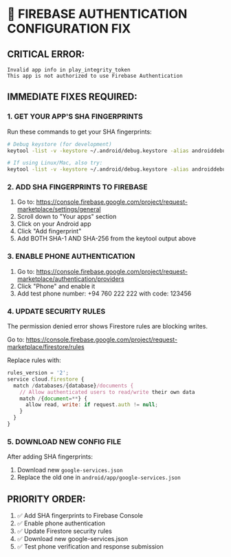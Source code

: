 # 🚨 FIREBASE AUTHENTICATION CONFIGURATION FIX

## CRITICAL ERROR:
```
Invalid app info in play_integrity_token
This app is not authorized to use Firebase Authentication
```

## IMMEDIATE FIXES REQUIRED:

### 1. GET YOUR APP'S SHA FINGERPRINTS
Run these commands to get your SHA fingerprints:

```bash
# Debug keystore (for development)
keytool -list -v -keystore ~/.android/debug.keystore -alias androiddebugkey -storepass android -keypass android

# If using Linux/Mac, also try:
keytool -list -v -keystore ~/.android/debug.keystore -alias androiddebugkey -storepass android -keypass android | grep SHA
```

### 2. ADD SHA FINGERPRINTS TO FIREBASE
1. Go to: https://console.firebase.google.com/project/request-marketplace/settings/general
2. Scroll down to "Your apps" section
3. Click on your Android app
4. Click "Add fingerprint" 
5. Add BOTH SHA-1 AND SHA-256 from the keytool output above

### 3. ENABLE PHONE AUTHENTICATION
1. Go to: https://console.firebase.google.com/project/request-marketplace/authentication/providers
2. Click "Phone" and enable it
3. Add test phone number: +94 760 222 222 with code: 123456

### 4. UPDATE SECURITY RULES
The permission denied error shows Firestore rules are blocking writes.

Go to: https://console.firebase.google.com/project/request-marketplace/firestore/rules

Replace rules with:
```javascript
rules_version = '2';
service cloud.firestore {
  match /databases/{database}/documents {
    // Allow authenticated users to read/write their own data
    match /{document=**} {
      allow read, write: if request.auth != null;
    }
  }
}
```

### 5. DOWNLOAD NEW CONFIG FILE
After adding SHA fingerprints:
1. Download new `google-services.json`
2. Replace the old one in `android/app/google-services.json`

## PRIORITY ORDER:
1. ✅ Add SHA fingerprints to Firebase Console
2. ✅ Enable phone authentication  
3. ✅ Update Firestore security rules
4. ✅ Download new google-services.json
5. ✅ Test phone verification and response submission
